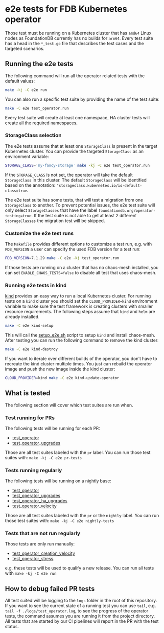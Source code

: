 # e2e tests for FDB Kubernetes operator

Those test must be running on a Kubernetes cluster that has `amd64` Linux nodes as FoundationDB currently has no builds for `arm64`.
Every test suite has a head in the `*_test.go` file that describes the test cases and the targeted scenarios.

## Running the e2e tests

The following command will run all the operator related tests with the default values:

```bash
make -kj -C e2e run
```

You can also run a specific test suite by providing the name of the test suite:

```bash
make -C e2e test_operator.run
```

Every test suite will create at least one namespace, HA cluster tests will create all the required namespaces.

### StorageClass selection

The e2e tests assume that at least one `StorageClass` is present in the target Kubernetes cluster.
You can provide the targeted `StorageClass` as an environment variable:

```bash
STORAGE_CLASS='my-fancy-storage' make -kj -C e2e test_operator.run
```

If the `STORAGE_CLASS` is not set, the operator will take the default `StorageClass` in this cluster.
The default `StorageClass` will be identified based on the annotation: `"storageclass.kubernetes.io/is-default-class=true`.

The e2e test suite has some tests, that will test a migration from one `StorageClass` to another.
To prevent potential issues, the e2e test suite will only select `StorageClasses` that have the label `foundationdb.org/operator-testing=true`.
If the test suite is not able to get at least 2 different `StorageClasses` the migration test will be skipped.

### Customize the e2e test runs

The `Makefile` provides different options to customize a test run, e.g. with `FDB_VERSION` a user can specify the used FDB version for a test run:

```bash
FDB_VERSION=7.1.29 make -C e2e -kj test_operator.run
```

If those tests are running on a cluster that has no chaos-mesh installed, you can set `ENABLE_CHAOS_TESTS=false` to disable all test that uses chaos-mesh.

### Running e2e tests in kind

[kind](https://kind.sigs.k8s.io) provides an easy way to run a local Kubernetes cluster.
For running tests on a `kind` cluster you should set the `CLOUD_PROVIDER=kind` environment variable to make sure the test framework is creating clusters with smaller resource requirements.
The following steps assume that `kind` and `helm` are already installed.

```bash
make -C e2e kind-setup
```

This will call the [setup_e2e.sh](./scripts/setup_e2e.sh) script to setup `kind` and install chaos-mesh.
After testing you can run the following command to remove the kind cluster:

```bash
make -C e2e kind-destroy
```

If you want to iterate over different builds of the operator, you don't have to recreate the kind cluster multiple times.
You just can rebuild the operator image and push the new image inside the kind cluster:

```bash
CLOUD_PROVIDER=kind make -C e2e kind-update-operator
```

## What is tested

The following section will cover which test suites are run when.

### Test running for PRs

The following tests will be running for each PR:

- [test_operator](./test_operator)
- [test_operator_upgrades](./test_operator_upgrades)

Those are all test suites labeled with the `pr` label.
You can run those test suites with: `make -kj -C e2e pr-tests`

### Tests running regularly

The following tests will be running on a nightly base:

- [test_operator](./test_operator)
- [test_operator_upgrades](./test_operator_upgrades)
- [test_operator_ha_upgrades](./test_operator_ha_upgrades)
- [test_operator_velocity](./test_operator_velocity)

Those are all test suites labeled with the `pr` or the `nightly` label.
You can run those test suites with: `make -kj -C e2e nightly-tests`

### Tests that are not run regularly

Those tests are only run manually:

- [test_operator_creation_velocity](./test_operator_creation_velocity)
- [test_operator_stress](./test_operator_stress)

e.g. these tests will be used to qualify a new release.
You can run all tests with `make -kj -C e2e run`

## How to debug failed PR tests

All test suited will be logging to the `logs` folder in the root of this repository.
If you want to see the current state of a running test you can use `tail`, e.g. `tail -f ./logs/test_operator.log`, to see the progress of the operator tests, the command assumes you are running it from the project directory.
All tests that are started by our CI pipelines will report in the PR with the test status.
